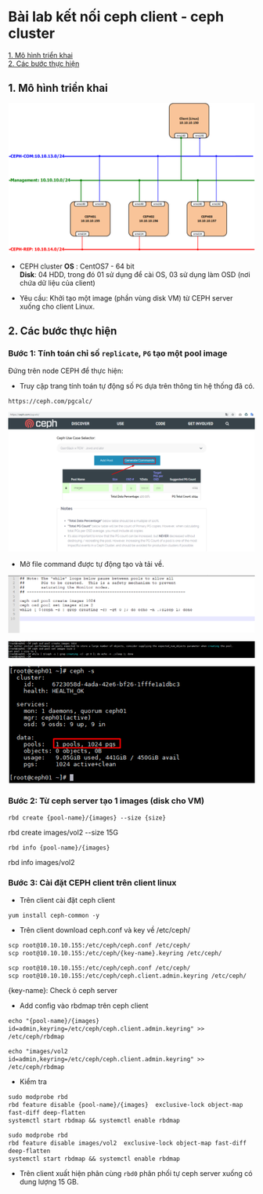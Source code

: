 # Bài lab kết nối ceph client - ceph cluster

[1. Mô hình triển khai](#mohinh)<br>
[2. Các bước thực hiện](#thuchien)<br>

<a name="mohinh"></a>
## 1. Mô hình triển khai

![](../images/client-cluster-linux/clientcephtopo.png)

- CEPH cluster
**OS** : CentOS7 - 64 bit<br>
**Disk**: 04 HDD, trong đó 01 sử dụng để cài OS, 03 sử dụng làm OSD (nơi chứa dữ liệu của client) <br>

- Yêu cầu: Khởi tạo một image (phần vùng disk VM) từ CEPH server xuống cho client Linux.

<a name="thuchien"></a>
## 2. Các bước thực hiện

### Bước 1: Tính toán chỉ số `replicate`, `PG` tạo một pool image

Đứng trên node CEPH để thực hiện:

+ Truy cập trang tính toán tự động số `PG` dựa trên thông tin hệ thống đã có.

```
https://ceph.com/pgcalc/
```

![](../images/client-cluster-linux/Screenshot_1624.png)

+ Mở file command được tự động tạo và tải về.

![](../images/client-cluster-linux/Screenshot_1625.png)

![](../images/client-cluster-linux/Screenshot_1626.png)

![](../images/client-cluster-linux/Screenshot_1627.png)

[](../images/client-cluster-linux/Screenshot_1628.png)

### Bước 2: Từ ceph server tạo 1 images (disk cho VM)

```
rbd create {pool-name}/{images} --size {size}
```

rbd create images/vol2 --size 15G

```
rbd info {pool-name}/{images}
```

rbd info images/vol2

[](../images/client-cluster-linux/Screenshot_1630.png)

### Bước 3: Cài đặt CEPH client trên client linux

- Trên client cài đặt ceph client

```
yum install ceph-common -y 
```

- Trên client download ceph.conf và key về /etc/ceph/

```
scp root@10.10.10.155:/etc/ceph/ceph.conf /etc/ceph/
scp root@10.10.10.155:/etc/ceph/{key-name}.keyring /etc/ceph/
```

```
scp root@10.10.10.155:/etc/ceph/ceph.conf /etc/ceph/
scp root@10.10.10.155:/etc/ceph/ceph.client.admin.keyring /etc/ceph/
```

{key-name}: Check ỏ ceph server

[](../images/client-cluster-linux/Screenshot_1632.png)

[](../images/client-cluster-linux/Screenshot_1633.png)

- Add config vào rbdmap trên ceph client

```
echo "{pool-name}/{images}            id=admin,keyring=/etc/ceph/ceph.client.admin.keyring" >> /etc/ceph/rbdmap
```

```
echo "images/vol2           id=admin,keyring=/etc/ceph/ceph.client.admin.keyring" >> /etc/ceph/rbdmap
```

[](../images/client-cluster-linux/Screenshot_1634.png)

- Kiểm tra 

```
sudo modprobe rbd
rbd feature disable {pool-name}/{images}  exclusive-lock object-map fast-diff deep-flatten
systemctl start rbdmap && systemctl enable rbdmap
```

```
sudo modprobe rbd
rbd feature disable images/vol2  exclusive-lock object-map fast-diff deep-flatten
systemctl start rbdmap && systemctl enable rbdmap
```

[](../images/client-cluster-linux/Screenshot_1635.png)

- Trên client xuất hiện phân cùng `rbd0` phân phối tự ceph server xuống có dung lượng 15 GB.

[](../images/client-cluster-linux/Screenshot_1636.png)

